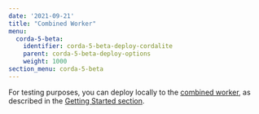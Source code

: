 ```yaml
---
date: '2021-09-21'
title: "Combined Worker"
menu:
  corda-5-beta:
    identifier: corda-5-beta-deploy-cordalite
    parent: corda-5-beta-deploy-options
    weight: 1000
section_menu: corda-5-beta
---
```

For testing purposes, you can deploy locally to the [combined worker](../introduction/key-concpets.html#combined-worker), as described in the [Getting Started section](../getting-started/running-your-first-cordapp/run-first-cordapp.html).
